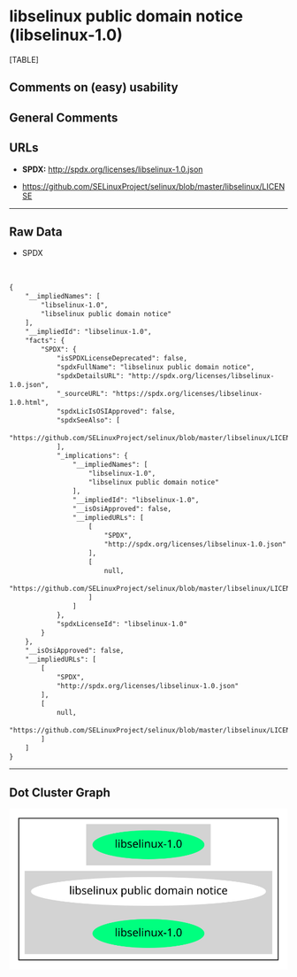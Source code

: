 libselinux public domain notice (libselinux-1.0)
================================================

[TABLE]

Comments on (easy) usability
----------------------------

General Comments
----------------

URLs
----

-   **SPDX:** http://spdx.org/licenses/libselinux-1.0.json

-   https://github.com/SELinuxProject/selinux/blob/master/libselinux/LICENSE

------------------------------------------------------------------------

Raw Data
--------

-   SPDX

&nbsp;

    {
        "__impliedNames": [
            "libselinux-1.0",
            "libselinux public domain notice"
        ],
        "__impliedId": "libselinux-1.0",
        "facts": {
            "SPDX": {
                "isSPDXLicenseDeprecated": false,
                "spdxFullName": "libselinux public domain notice",
                "spdxDetailsURL": "http://spdx.org/licenses/libselinux-1.0.json",
                "_sourceURL": "https://spdx.org/licenses/libselinux-1.0.html",
                "spdxLicIsOSIApproved": false,
                "spdxSeeAlso": [
                    "https://github.com/SELinuxProject/selinux/blob/master/libselinux/LICENSE"
                ],
                "_implications": {
                    "__impliedNames": [
                        "libselinux-1.0",
                        "libselinux public domain notice"
                    ],
                    "__impliedId": "libselinux-1.0",
                    "__isOsiApproved": false,
                    "__impliedURLs": [
                        [
                            "SPDX",
                            "http://spdx.org/licenses/libselinux-1.0.json"
                        ],
                        [
                            null,
                            "https://github.com/SELinuxProject/selinux/blob/master/libselinux/LICENSE"
                        ]
                    ]
                },
                "spdxLicenseId": "libselinux-1.0"
            }
        },
        "__isOsiApproved": false,
        "__impliedURLs": [
            [
                "SPDX",
                "http://spdx.org/licenses/libselinux-1.0.json"
            ],
            [
                null,
                "https://github.com/SELinuxProject/selinux/blob/master/libselinux/LICENSE"
            ]
        ]
    }

------------------------------------------------------------------------

Dot Cluster Graph
-----------------

![](../dot/libselinux-1.0.svg "dot")